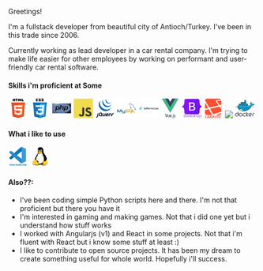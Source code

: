 Greetings! 

I'm a fullstack developer from beautiful city of Antioch/Turkey. I've been in this trade since 2006.

Currently working as lead developer in a car rental company. I'm trying to make life easier for other employees by working on performant and user-friendly car rental software.

#### Skills i'm proficient at **Some**
<div>
  <img src="./html5-original-wordmark.svg" width="40" heigh="40" />
  <img src="./css3-original-wordmark.svg" width="40" heigh="40" />
  <img src="./php-original.svg" width="40" heigh="40" />
  <img src="./javascript-original.svg" width="40" heigh="40" />
  <img src="./jquery-original-wordmark.svg" width="40" heigh="40" />
  <img src="./mysql-original-wordmark.svg" width="40" heigh="40" />
  <img src="./tailwindcss-original-wordmark.svg" width="40" heigh="40" />
  <img src="./vuejs-original-wordmark.svg" width="40" heigh="40" />
  <img src="./bootstrap-original-wordmark.svg" width="40" heigh="40" />
  <img src="./laravel-plain-wordmark.svg" width="40" heigh="40" />
  <img src="./vuetify-origina.svg" width="40" heigh="40" />
  <img src="./docker-original-wordmark.svg" width="40" heigh="40" />
</div>


#### What i like to use
<div>
  <img src="./vscode-original-wordmark.svg" width="40" height="40" />
  <img src="./linux-original.svg" width="40" height="40" />
</div>


#### Also??:
* I've been coding simple Python scripts here and there. I'm not that proficient but there you have it
* I'm interested in gaming and making games. Not that i did one yet but i understand how stuff works
* I worked with Angularjs (v1) and React in some projects. Not that i'm fluent with React but i know some stuff at least :)
* I like to contribute to open source projects. It has been my dream to create something useful for whole world. Hopefully i'll success.


